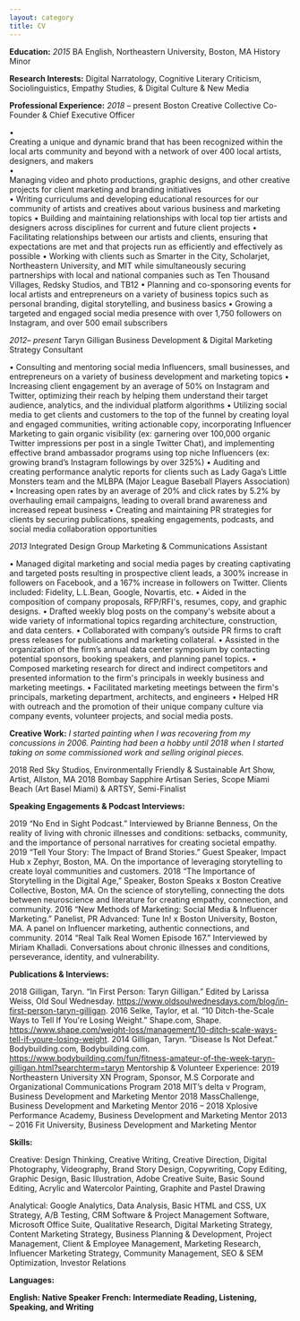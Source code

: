 ```yaml
---
layout: category
title: CV
---
```


<b>Education:</b>
<i>2015</i>  BA	English, Northeastern University, Boston, MA
		History Minor
    
<b>Research Interests:</b>
Digital Narratology, Cognitive Literary Criticism, Sociolinguistics, Empathy Studies, & Digital Culture & New Media 

<b>Professional Experience:</b>
<i>2018</i> – present	Boston Creative Collective
Co-Founder & Chief Executive Officer

•	<br>Creating a unique and dynamic brand that has been recognized within the local arts community and beyond with a network of over 400 local artists, designers, and makers</br>
•	<br>Managing video and photo productions, graphic designs, and other creative projects for client marketing and branding initiatives</br>
•	Writing curriculums and developing educational resources for our community of artists and creatives about various business and marketing topics 
•	Building and maintaining relationships with local top tier artists and designers across disciplines for current and future client projects
•	Facilitating relationships between our artists and clients, ensuring that expectations are met and that projects run as efficiently and effectively as possible
•	 Working with clients such as Smarter in the City, Scholarjet, Northeastern University, and MIT while simultaneously securing partnerships with local and national companies such as Ten Thousand Villages, Redsky Studios, and TB12
•	Planning and co-sponsoring events for local artists and entrepreneurs on a variety of business topics such as personal branding, digital storytelling, and business basics
•	Growing a targeted and engaged social media presence with over 1,750 followers on Instagram, and over 500 email subscribers



<i>2012– present</i> Taryn Gilligan
Business Development & Digital Marketing Strategy Consultant

•	Consulting and mentoring social media Influencers, small businesses, and entrepreneurs on a variety of business development and marketing topics 
•	Increasing client engagement by an average of 50% on Instagram and Twitter, optimizing their reach by helping them understand their target audience, analytics, and the individual platform algorithms
•	Utilizing social media to get clients and customers to the top of the funnel by creating loyal and engaged communities, writing actionable copy, incorporating Influencer Marketing to gain organic visibility (ex: garnering over 100,000 organic Twitter impressions per post in a single Twitter Chat), and implementing effective brand ambassador programs using top niche Influencers (ex: growing brand’s Instagram followings by over 325%)
•	Auditing and creating performance analytic reports for clients such as Lady Gaga’s Little Monsters team and the MLBPA (Major League Baseball Players Association)
•	Increasing open rates by an average of 20% and click rates by 5.2% by overhauling email campaigns, leading to overall brand awareness and increased repeat business
•	Creating and maintaining PR strategies for clients by securing publications, speaking engagements, podcasts, and social media collaboration opportunities

<i>2013</i>  Integrated Design Group
Marketing & Communications Assistant

•	Managed digital marketing and social media pages by creating captivating and targeted posts resulting in prospective client leads, a 300% increase in followers on Facebook, and a 167% increase in followers on Twitter. Clients included: Fidelity, L.L.Bean, Google, Novartis, etc.
•	Aided in the composition of company proposals, RFP/RFI's, resumes, copy, and graphic designs.
•	Drafted weekly blog posts on the company's website about a wide variety of informational topics regarding architecture, construction, and data centers.
•	Collaborated with company’s outside PR firms to craft press releases for publications and marketing collateral.
•	Assisted in the organization of the firm’s annual data center symposium by contacting potential sponsors, booking speakers, and planning panel topics.
•	Composed marketing research for direct and indirect competitors and presented information to the firm's principals in weekly business and marketing meetings.
•	Facilitated marketing meetings between the firm's principals, marketing department, architects, and engineers
•	Helped HR with outreach and the promotion of their unique company culture via company events, volunteer projects, and social media posts.

<b>Creative Work:</b>
<i>I started painting when I was recovering from my concussions in 2006. Painting had been a hobby until 2018 when I started taking on some commissioned work and selling original pieces.</i>

2018 		Red Sky Studios, Environmentally Friendly & Sustainable Art Show, Artist, Allston, MA
2018 	Bombay Sapphire Artisan Series, Scope Miami Beach (Art Basel Miami) & ARTSY, Semi-Finalist

<b>Speaking Engagements & Podcast Interviews:</b>

2019	“No End in Sight Podcast.” Interviewed by Brianne Benness, On the reality of living with chronic illnesses and conditions: setbacks, community, and the importance of personal narratives for creating societal empathy.
2019	“Tell Your Story: The Impact of Brand Stories.” Guest Speaker, Impact Hub x Zephyr, Boston, MA. On the importance of leveraging storytelling to create loyal communities and customers. 
2018	“The Importance of Storytelling in the Digital Age,” Speaker, Boston Speaks x Boston Creative Collective, Boston, MA. On the science of storytelling, connecting the dots between neuroscience and literature for creating empathy, connection, and community.
2016	“New Methods of Marketing: Social Media & Influencer Marketing.” Panelist, PR Advanced: Tune In! x Boston University, Boston, MA. A panel on Influencer marketing, authentic connections, and community. 
2014	“Real Talk Real Women Episode 167.” Interviewed by Miriam Khalladi. Conversations about chronic illnesses and conditions, perseverance, identity, and vulnerability.

<b>Publications & Interviews:</b>

2018	Gilligan, Taryn. “In First Person: Taryn Gilligan.” Edited by Larissa Weiss, Old Soul Wednesday. https://www.oldsoulwednesdays.com/blog/in-first-person-taryn-gilligan.
2016	Selke, Taylor, et al. “10 Ditch-the-Scale Ways to Tell If You're Losing Weight.” Shape.com, Shape. https://www.shape.com/weight-loss/management/10-ditch-scale-ways-tell-if-youre-losing-weight.
2014	Gilligan, Taryn. “Disease Is Not Defeat.” Bodybuilding.com, Bodybuilding.com. https://www.bodybuilding.com/fun/fitness-amateur-of-the-week-taryn-gilligan.html?searchterm=taryn
Mentorship & Volunteer Experience: 
2019	Northeastern University XN Program, Sponsor, M.S Corporate and Organizational Communications Program
2018		MIT’s delta v Program, Business Development and Marketing Mentor
2018		MassChallenge, Business Development and Marketing Mentor
2016 – 2018	Xplosive Performance Academy, Business Development and Marketing Mentor
2013 – 2016	Fit University, Business Development and Marketing Mentor

<b>Skills:</b>

Creative: Design Thinking, Creative Writing, Creative Direction, Digital Photography, Videography, Brand Story Design, Copywriting, Copy Editing, Graphic Design, Basic Illustration, Adobe Creative Suite, Basic Sound Editing, Acrylic and Watercolor Painting, Graphite and Pastel Drawing

Analytical: Google Analytics, Data Analysis, Basic HTML and CSS, UX Strategy, A/B Testing, CRM Software & Project Management Software, Microsoft Office Suite, Qualitative Research, Digital Marketing Strategy, Content Marketing Strategy, Business Planning & Development, Project Management, Client & Employee Management, Marketing Research, Influencer Marketing Strategy, Community Management, SEO & SEM Optimization, Investor Relations

<b>Languages:<b/>
  
English: Native Speaker
French: Intermediate Reading, Listening, Speaking, and Writing
